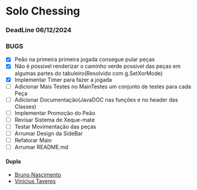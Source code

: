 # Solo Chessing

### DeadLine 06/12/2024
### BUGS
* [X] Peão na primeira primeira jogada consegue pular peças
* [X] Não é possivel renderizar o caminho verde possivel das peças em algumas partes do tabuleiro(Resolvido com g.SetXorMode)
* [X] Implementar Timer para fazer a jogada
* [ ] Adicionar Mais Testes no MainTestes um conjunto de testes para cada Peça
* [ ] Adicionar Documentação(JavaDOC nas funções e no header das Classes)
* [ ] Implementar Promoção do Peão
* [ ] Revisar Sistema de Xeque-mate
* [ ] Testar Movimentação das peças
* [ ] Arrumar Design da SideBar
* [ ] Refatorar Main
* [ ] Arrumar README.md

#### Dupla
* [Bruno Nascimento](https://github.com/Chipskein)
* [Vinicius Taveres](https://github.com/Viniciusilvainfo)





